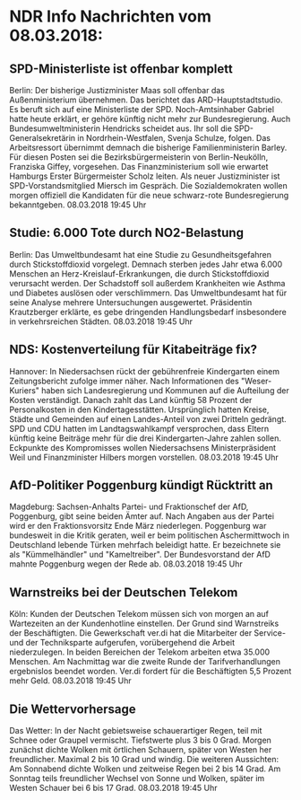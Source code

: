 # NDR Info Nachrichten vom 08.03.2018:


## SPD-Ministerliste ist offenbar komplett
Berlin: Der bisherige Justizminister Maas soll offenbar das Außenministerium übernehmen. Das berichtet das ARD-Hauptstadtstudio. Es beruft sich auf eine Ministerliste der SPD. Noch-Amtsinhaber Gabriel hatte heute erklärt, er gehöre künftig nicht mehr zur Bundesregierung. Auch Bundesumweltministerin Hendricks scheidet aus. Ihr soll die SPD-Generalsekretärin in Nordrhein-Westfalen, Svenja Schulze, folgen. Das Arbeitsressort übernimmt demnach die bisherige Familienministerin Barley. Für diesen Posten sei die Bezirksbürgermeisterin von Berlin-Neukölln, Franziska Giffey, vorgesehen. Das Finanzministerium soll wie erwartet Hamburgs Erster Bürgermeister Scholz leiten. Als neuer Justizminister ist SPD-Vorstandsmitglied Miersch im Gespräch. Die Sozialdemokraten wollen morgen offiziell die Kandidaten für die neue schwarz-rote Bundesregierung bekanntgeben. 08.03.2018 19:45 Uhr 

## Studie: 6.000 Tote durch NO2-Belastung
Berlin: Das Umweltbundesamt hat eine Studie zu Gesundheitsgefahren durch Stickstoffdioxid vorgelegt. Demnach sterben jedes Jahr etwa 6.000 Menschen an Herz-Kreislauf-Erkrankungen, die durch Stickstoffdioxid verursacht werden. Der Schadstoff soll außerdem Krankheiten wie Asthma und Diabetes auslösen oder verschlimmern. Das Umweltbundesamt hat für seine Analyse mehrere Untersuchungen ausgewertet. Präsidentin Krautzberger erklärte, es gebe dringenden Handlungsbedarf insbesondere in verkehrsreichen Städten. 08.03.2018 19:45 Uhr 

## NDS: Kostenverteilung für Kitabeiträge fix?
Hannover: In Niedersachsen rückt der gebührenfreie Kindergarten einem Zeitungsbericht zufolge immer näher. Nach Informationen des "Weser-Kuriers" haben sich Landesregierung und Kommunen auf die Aufteilung der Kosten verständigt. Danach zahlt das Land künftig 58 Prozent der Personalkosten in den Kindertagesstätten. Ursprünglich hatten Kreise, Städte und Gemeinden auf einen Landes-Anteil von zwei Dritteln gedrängt. SPD und CDU hatten im Landtagswahlkampf versprochen, dass Eltern künftig keine Beiträge mehr für die drei Kindergarten-Jahre zahlen sollen. Eckpunkte des Kompromisses wollen Niedersachsens Ministerpräsident Weil und Finanzminister Hilbers morgen vorstellen. 08.03.2018 19:45 Uhr 

## AfD-Politiker Poggenburg kündigt Rücktritt an
Magdeburg: 	Sachsen-Anhalts Partei- und Fraktionschef der AfD, Poggenburg, gibt seine beiden Ämter auf. Nach Angaben aus der Partei wird er den Fraktionsvorsitz Ende März niederlegen. Poggenburg war bundesweit in die Kritik geraten, weil er beim politischen Aschermittwoch in Deutschland lebende Türken mehrfach beleidigt hatte. Er bezeichnete sie als "Kümmelhändler" und "Kameltreiber". Der Bundesvorstand der AfD mahnte Poggenburg wegen der Rede ab. 08.03.2018 19:45 Uhr 

## Warnstreiks bei der Deutschen Telekom
Köln: Kunden der Deutschen Telekom müssen sich von morgen an auf Wartezeiten an der Kundenhotline einstellen. Der Grund sind Warnstreiks der Beschäftigten. Die Gewerkschaft ver.di hat die Mitarbeiter der Service- und der Techniksparte aufgerufen, vorübergehend die Arbeit niederzulegen. In beiden Bereichen der Telekom arbeiten etwa 35.000 Menschen. Am Nachmittag war die zweite Runde der Tarifverhandlungen ergebnislos beendet worden. Ver.di fordert für die Beschäftigten 5,5 Prozent mehr Geld. 08.03.2018 19:45 Uhr 

## Die Wettervorhersage
Das Wetter: In der Nacht gebietsweise schauerartiger Regen, teil mit Schnee oder Graupel vermischt. Tiefstwerte plus 3 bis 0 Grad. Morgen zunächst dichte Wolken mit örtlichen Schauern, später von Westen her freundlicher. Maximal 2 bis 10 Grad und windig. Die weiteren Aussichten: Am Sonnabend dichte Wolken und zeitweise Regen bei 2 bis 14 Grad. Am Sonntag teils freundlicher Wechsel von Sonne und Wolken, später im Westen Schauer bei 6 bis 17 Grad. 08.03.2018 19:45 Uhr 
